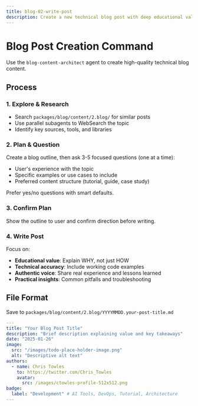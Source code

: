 ```yaml
---
title: blog-02-write-post
description: Create a new technical blog post with deep educational value and professional quality
---
```


# Blog Post Creation Command

Use the `blog-content-architect` agent to create high-quality technical blog content.

## Process

### 1. Explore & Research

- Search `packages/blog/content/2.blog/` for similar posts
- Use parallel subagents to WebSearch the topic
- Identify key sources, tools, and libraries

### 2. Plan & Question

Create a blog outline, then ask 3-5 focused questions (one at a time):
- User's experience with the topic
- Specific examples or use cases to include
- Preferred content structure (tutorial, guide, case study)

Prefer yes/no questions with smart defaults.

### 3. Confirm Plan

Show the outline to user and confirm direction before writing.

### 4. Write Post

Focus on:
- **Educational value**: Explain WHY, not just HOW
- **Technical accuracy**: Include working code examples
- **Authentic voice**: Share real experience and lessons learned
- **Practical insights**: Common pitfalls and troubleshooting

## File Format

Save to `packages/blog/content/2.blog/YYYYMMDD.your-post-title.md`

```yaml
---
title: "Your Blog Post Title"
description: "Brief description explaining value and key takeaways"
date: "2025-01-26"
image:
  src: "/images/todo-place-holder-image.png"
  alt: "Descriptive alt text"
authors:
  - name: Chris Towles
    to: https://twitter.com/Chris_Towles
    avatar:
      src: /images/ctowles-profile-512x512.png
badge:
  label: "Development" # AI Tools, DevOps, Tutorial, Architecture
---
```